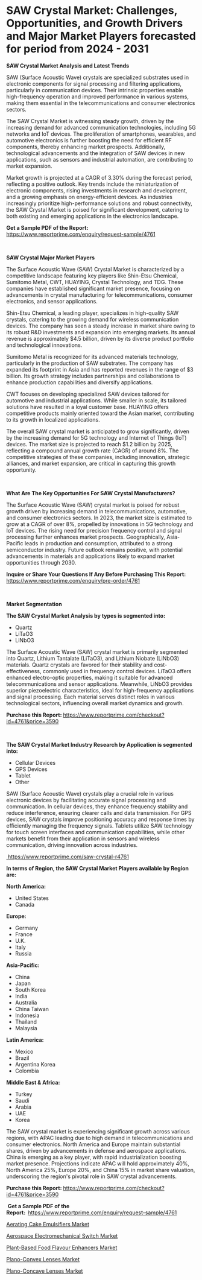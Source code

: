 <p><h1>SAW Crystal Market: Challenges, Opportunities, and Growth Drivers and Major Market Players forecasted for period from 2024 - 2031</h1></p><p><strong>SAW Crystal Market Analysis and Latest Trends</strong></p>
<p><p>SAW (Surface Acoustic Wave) crystals are specialized substrates used in electronic components for signal processing and filtering applications, particularly in communication devices. Their intrinsic properties enable high-frequency operation and improved performance in various systems, making them essential in the telecommunications and consumer electronics sectors.</p><p>The SAW Crystal Market is witnessing steady growth, driven by the increasing demand for advanced communication technologies, including 5G networks and IoT devices. The proliferation of smartphones, wearables, and automotive electronics is further boosting the need for efficient RF components, thereby enhancing market prospects. Additionally, technological advancements and the integration of SAW devices in new applications, such as sensors and industrial automation, are contributing to market expansion.</p><p>Market growth is projected at a CAGR of 3.30% during the forecast period, reflecting a positive outlook. Key trends include the miniaturization of electronic components, rising investments in research and development, and a growing emphasis on energy-efficient devices. As industries increasingly prioritize high-performance solutions and robust connectivity, the SAW Crystal Market is poised for significant development, catering to both existing and emerging applications in the electronics landscape.</p></p>
<p><strong>Get a Sample PDF of the Report:&nbsp;</strong> <a href="https://www.reportprime.com/enquiry/request-sample/4761?utm_campaign=1435&utm_medium=2&utm_source=Github&utm_content=ia&utm_term=10102024&utm_id=saw-crystal">https://www.reportprime.com/enquiry/request-sample/4761</a></p>
<p>&nbsp;</p>
<p><strong>SAW Crystal Major Market Players</strong></p>
<p><p>The Surface Acoustic Wave (SAW) Crystal Market is characterized by a competitive landscape featuring key players like Shin-Etsu Chemical, Sumitomo Metal, CWT, HUAYING, Crystal Technology, and TDG. These companies have established significant market presence, focusing on advancements in crystal manufacturing for telecommunications, consumer electronics, and sensor applications.</p><p>Shin-Etsu Chemical, a leading player, specializes in high-quality SAW crystals, catering to the growing demand for wireless communication devices. The company has seen a steady increase in market share owing to its robust R&D investments and expansion into emerging markets. Its annual revenue is approximately $4.5 billion, driven by its diverse product portfolio and technological innovations.</p><p>Sumitomo Metal is recognized for its advanced materials technology, particularly in the production of SAW substrates. The company has expanded its footprint in Asia and has reported revenues in the range of $3 billion. Its growth strategy includes partnerships and collaborations to enhance production capabilities and diversify applications.</p><p>CWT focuses on developing specialized SAW devices tailored for automotive and industrial applications. While smaller in scale, its tailored solutions have resulted in a loyal customer base. HUAYING offers competitive products mainly oriented toward the Asian market, contributing to its growth in localized applications.</p><p>The overall SAW crystal market is anticipated to grow significantly, driven by the increasing demand for 5G technology and Internet of Things (IoT) devices. The market size is projected to reach $1.2 billion by 2025, reflecting a compound annual growth rate (CAGR) of around 8%. The competitive strategies of these companies, including innovation, strategic alliances, and market expansion, are critical in capturing this growth opportunity.</p></p>
<p>&nbsp;</p>
<p><strong>What Are The Key Opportunities For SAW Crystal Manufacturers?</strong></p>
<p><p>The Surface Acoustic Wave (SAW) crystal market is poised for robust growth driven by increasing demand in telecommunications, automotive, and consumer electronics sectors. In 2023, the market size is estimated to grow at a CAGR of over 8%, propelled by innovations in 5G technology and IoT devices. The rising need for precision frequency control and signal processing further enhances market prospects. Geographically, Asia-Pacific leads in production and consumption, attributed to a strong semiconductor industry. Future outlook remains positive, with potential advancements in materials and applications likely to expand market opportunities through 2030.</p></p>
<p><strong>Inquire or Share Your Questions If Any Before Purchasing This Report:</strong> <a href="https://www.reportprime.com/enquiry/pre-order/4761?utm_campaign=1435&utm_medium=2&utm_source=Github&utm_content=ia&utm_term=10102024&utm_id=saw-crystal">https://www.reportprime.com/enquiry/pre-order/4761</a></p>
<p>&nbsp;</p>
<p><strong>Market Segmentation</strong></p>
<p><strong>The SAW Crystal Market Analysis by types is segmented into:</strong></p>
<p><ul><li>Quartz</li><li>LiTaO3</li><li>LiNbO3</li></ul></p>
<p><p>The Surface Acoustic Wave (SAW) crystal market is primarily segmented into Quartz, Lithium Tantalate (LiTaO3), and Lithium Niobate (LiNbO3) materials. Quartz crystals are favored for their stability and cost-effectiveness, commonly used in frequency control devices. LiTaO3 offers enhanced electro-optic properties, making it suitable for advanced telecommunications and sensor applications. Meanwhile, LiNbO3 provides superior piezoelectric characteristics, ideal for high-frequency applications and signal processing. Each material serves distinct roles in various technological sectors, influencing overall market dynamics and growth.</p></p>
<p><strong>Purchase this Report:&nbsp;</strong><a href="https://www.reportprime.com/checkout?id=4761&price=3590&utm_campaign=1435&utm_medium=2&utm_source=Github&utm_content=ia&utm_term=10102024&utm_id=saw-crystal">https://www.reportprime.com/checkout?id=4761&price=3590</a></p>
<p>&nbsp;</p>
<p><strong>The SAW Crystal Market Industry Research by Application is segmented into:</strong></p>
<p><ul><li>Cellular Devices</li><li>GPS Devices</li><li>Tablet</li><li>Other</li></ul></p>
<p><p>SAW (Surface Acoustic Wave) crystals play a crucial role in various electronic devices by facilitating accurate signal processing and communication. In cellular devices, they enhance frequency stability and reduce interference, ensuring clearer calls and data transmission. For GPS devices, SAW crystals improve positioning accuracy and response times by efficiently managing the frequency signals. Tablets utilize SAW technology for touch screen interfaces and communication capabilities, while other markets benefit from their application in sensors and wireless communication, driving innovation across industries.</p></p>
<p><a href="https://www.reportprime.com/saw-crystal-r4761?utm_campaign=1435&utm_medium=2&utm_source=Github&utm_content=ia&utm_term=10102024&utm_id=saw-crystal">&nbsp;https://www.reportprime.com/saw-crystal-r4761</a></p>
<p><strong>In terms of Region, the SAW Crystal Market Players available by Region are:</strong></p>
<p>
    <p> <strong> North America: </strong>
        <ul>
            <li>United States</li>
            <li>Canada</li>
        </ul>
        </p> 
    <p> <strong> Europe: </strong>
        <ul>
            <li>Germany</li>
            <li>France</li>
            <li>U.K.</li>
            <li>Italy</li>
            <li>Russia</li>
        </ul>
        </p> 
    <p> <strong> Asia-Pacific: </strong>
        <ul>
            <li>China</li>
            <li>Japan</li>
            <li>South Korea</li>
            <li>India</li>
            <li>Australia</li>
            <li>China Taiwan</li>
            <li>Indonesia</li>
            <li>Thailand</li>
            <li>Malaysia</li>
        </ul>
        </p> 
    <p> <strong> Latin America: </strong>
        <ul>
            <li>Mexico</li>
            <li>Brazil</li>
            <li>Argentina Korea</li>
            <li>Colombia</li>
        </ul>
        </p> 
    <p> <strong> Middle East & Africa: </strong>
        <ul>
            <li>Turkey</li>
            <li>Saudi</li>
            <li>Arabia</li>
            <li>UAE</li>
            <li>Korea</li>
        </ul>
    </p>
    </p>
<p><p>The SAW crystal market is experiencing significant growth across various regions, with APAC leading due to high demand in telecommunications and consumer electronics. North America and Europe maintain substantial shares, driven by advancements in defense and aerospace applications. China is emerging as a key player, with rapid industrialization boosting market presence. Projections indicate APAC will hold approximately 40%, North America 25%, Europe 20%, and China 15% in market share valuation, underscoring the region's pivotal role in SAW crystal advancements.</p></p>
<p><strong>Purchase this Report: </strong><a href="https://www.reportprime.com/checkout?id=4761&price=3590&utm_campaign=1435&utm_medium=2&utm_source=Github&utm_content=ia&utm_term=10102024&utm_id=saw-crystal">https://www.reportprime.com/checkout?id=4761&price=3590</a></p>
<p>&nbsp;<strong>Get a Sample PDF of the Report:&nbsp;&nbsp;</strong><a href="https://www.reportprime.com/enquiry/request-sample/4761?utm_campaign=1435&utm_medium=2&utm_source=Github&utm_content=ia&utm_term=10102024&utm_id=saw-crystal">https://www.reportprime.com/enquiry/request-sample/4761</a></p>
<p><strong></strong></p>
<p><p><a href="https://issuu.com/reportprime-2/docs/aerating-cake-emulsifiers-market-si_ab24f8ee0f8a21?utm_campaign=1435&utm_medium=2&utm_source=Github&utm_content=ia&utm_term=10102024&utm_id=saw-crystal">Aerating Cake Emulsifiers Market</a></p><p><a href="https://github.com/ChiragRp1/Market-Research-Report-List-6/blob/main/aerospace-electromechanical-switch-market.md?utm_campaign=1435&utm_medium=2&utm_source=Github&utm_content=ia&utm_term=10102024&utm_id=saw-crystal">Aerospace Electromechanical Switch Market</a></p><p><a href="https://issuu.com/reportprime-2/docs/plant-based-food-flavour-enhancers-_eba89f10c2a8a3?utm_campaign=1435&utm_medium=2&utm_source=Github&utm_content=ia&utm_term=10102024&utm_id=saw-crystal">Plant-Based Food Flavour Enhancers Market</a></p><p><a href="https://www.linkedin.com/pulse/plano-convex-lenses-market-penetration-strategies-untapped-ocfce?utm_campaign=1435&utm_medium=2&utm_source=Github&utm_content=ia&utm_term=10102024&utm_id=saw-crystal">Plano-Convex Lenses Market</a></p><p><a href="https://www.linkedin.com/pulse/plano-concave-lenses-market-trends-insights-type-application-1dbhe?utm_campaign=1435&utm_medium=2&utm_source=Github&utm_content=ia&utm_term=10102024&utm_id=saw-crystal">Plano-Concave Lenses Market</a></p></p>